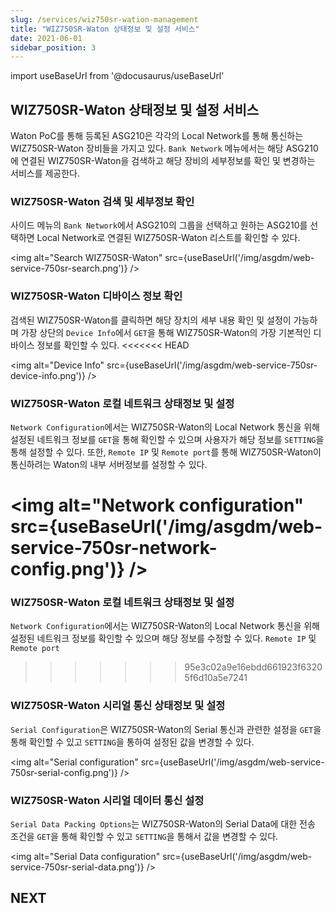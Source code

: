 ```yaml
---
slug: /services/wiz750sr-wation-management
title: "WIZ750SR-Waton 상태정보 및 설정 서비스"
date: 2021-06-01
sidebar_position: 3
---
```


import useBaseUrl from '@docusaurus/useBaseUrl'

## WIZ750SR-Waton 상태정보 및 설정 서비스
Waton PoC를 통해 등록된 ASG210은 각각의 Local Network를 통해 통신하는 WIZ750SR-Waton 장비들을 가지고 있다. `Bank Network` 메뉴에서는 해당 ASG210에 연결된 WIZ750SR-Waton을 검색하고 해당 장비의 세부정보를 확인 및 변경하는 서비스를 제공한다.

### WIZ750SR-Waton 검색 및 세부정보 확인
사이드 메뉴의 `Bank Network`에서 ASG210의 그룹을 선택하고 원하는 ASG210를 선택하면 Local Network로 연결된 WIZ750SR-Waton 리스트를 확인할 수 있다.

<img alt="Search WIZ750SR-Waton" src={useBaseUrl('/img/asgdm/web-service-750sr-search.png')} />

### WIZ750SR-Waton 디바이스 정보 확인
검색된 WIZ750SR-Waton를 클릭하면 해당 장치의 세부 내용 확인 및 설정이 가능하며 가장 상단의 `Device Info`에서  `GET`을 통해 WIZ750SR-Waton의 가장 기본적인 디바이스 정보를 확인할 수 있다.
<<<<<<< HEAD

<img alt="Device Info" src={useBaseUrl('/img/asgdm/web-service-750sr-device-info.png')} />

### WIZ750SR-Waton 로컬 네트워크 상태정보 및 설정
`Network Configuration`에서는 WIZ750SR-Waton의 Local Network 통신을 위해 설정된 네트워크 정보를 `GET`을 통해 확인할 수 있으며 사용자가 해당 정보를 `SETTING`을 통해 설정할 수 있다. 또한, `Remote IP`  및 `Remote port`를 통해 WIZ750SR-Waton이 통신하려는 Waton의 내부 서버정보를 설정할 수 있다.

<img alt="Network configuration" src={useBaseUrl('/img/asgdm/web-service-750sr-network-config.png')} />
=======

### WIZ750SR-Waton 로컬 네트워크 상태정보 및 설정
`Network Configuration`에서는 WIZ750SR-Waton의 Local Network 통신을 위해 설정된 네트워크 정보를 확인할 수 있으며 해당 정보를 수정할 수 있다. `Remote IP`  및 `Remote port`
>>>>>>> 95e3c02a9e16ebdd661923f63205f6d10a5e7241

### WIZ750SR-Waton 시리얼 통신 상태정보 및 설정
`Serial Configuration`은 WIZ750SR-Waton의 Serial 통신과 관련한 설정을 `GET`을 통해 확인할 수 있고 `SETTING`을 통하여 설정된 값을 변경할 수 있다.

<img alt="Serial configuration" src={useBaseUrl('/img/asgdm/web-service-750sr-serial-config.png')} />

### WIZ750SR-Waton 시리얼 데이터 통신 설정
`Serial Data Packing Options`는 WIZ750SR-Waton의 Serial Data에 대한 전송 조건을 `GET`을 통해 확인할 수 있고 `SETTING`을 통해서 값을 변경할 수 있다.

<img alt="Serial Data configuration" src={useBaseUrl('/img/asgdm/web-service-750sr-serial-data.png')} />


## NEXT
 
